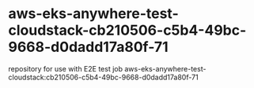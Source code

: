 # aws-eks-anywhere-test-cloudstack-cb210506-c5b4-49bc-9668-d0dadd17a80f-71
repository for use with E2E test job aws-eks-anywhere-test-cloudstack:cb210506-c5b4-49bc-9668-d0dadd17a80f-71
